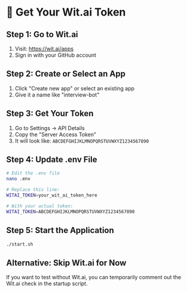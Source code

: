 # 🔑 Get Your Wit.ai Token

## Step 1: Go to Wit.ai

1. Visit: https://wit.ai/apps
2. Sign in with your GitHub account

## Step 2: Create or Select an App

1. Click "Create new app" or select an existing app
2. Give it a name like "interview-bot"

## Step 3: Get Your Token

1. Go to Settings → API Details
2. Copy the "Server Access Token"
3. It will look like: `ABCDEFGHIJKLMNOPQRSTUVWXYZ1234567890`

## Step 4: Update .env File

```bash
# Edit the .env file
nano .env

# Replace this line:
WITAI_TOKEN=your_wit_ai_token_here

# With your actual token:
WITAI_TOKEN=ABCDEFGHIJKLMNOPQRSTUVWXYZ1234567890
```

## Step 5: Start the Application

```bash
./start.sh
```

## Alternative: Skip Wit.ai for Now

If you want to test without Wit.ai, you can temporarily comment out the Wit.ai check in the startup script.
